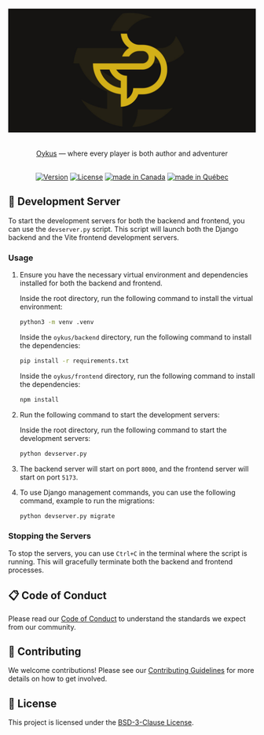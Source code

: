 ![Oykus](.github/assets/banner.jpg "Oykus")

<p align="center">
  <br/>
  <a href="https://github.com/mcpronovost/okp-oykus">Oykus</a> &mdash; where every player is both author and adventurer
  <br/><br/>
</p>

<div align="center">

[![Version](https://img.shields.io/badge/Version-0.2.1-blue.svg)](./CHANGELOG.md)
[![License](https://img.shields.io/badge/License-BSD--3--Clause-red.svg)](./LICENSE)
[![made in Canada](https://img.shields.io/badge/Made%20in-Canada-FF0000)](#)
[![made in Québec](https://img.shields.io/badge/Fait%20au-Québec-003399)](#)

</div>

## 🚀 Development Server

To start the development servers for both the backend and frontend, you can use the `devserver.py` script. This script will launch both the Django backend and the Vite frontend development servers.

### Usage

1. Ensure you have the necessary virtual environment and dependencies installed for both the backend and frontend.

   Inside the root directory, run the following command to install the virtual environment:
   ```bash
   python3 -m venv .venv
   ```

   Inside the `oykus/backend` directory, run the following command to install the dependencies:
   ```bash
   pip install -r requirements.txt
   ```

   Inside the `oykus/frontend` directory, run the following command to install the dependencies:
   ```bash
   npm install
   ```

2. Run the following command to start the development servers:

   Inside the root directory, run the following command to start the development servers:
   ```bash
   python devserver.py
   ```

3. The backend server will start on port `8000`, and the frontend server will start on port `5173`.

4. To use Django management commands, you can use the following command, example to run the migrations:

   ```bash
   python devserver.py migrate
   ```

### Stopping the Servers

To stop the servers, you can use `Ctrl+C` in the terminal where the script is running. This will gracefully terminate both the backend and frontend processes.

## 📋 Code of Conduct

Please read our [Code of Conduct](CODE_OF_CONDUCT.md) to understand the standards we expect from our community.

## 🤝 Contributing

We welcome contributions!
Please see our [Contributing Guidelines](CONTRIBUTING.md) for more details on how to get involved.

## 📜 License

This project is licensed under the [BSD-3-Clause License](LICENSE).
